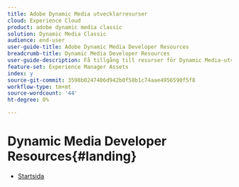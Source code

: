 ```yaml
---
title: Adobe Dynamic Media utvecklarresurser
cloud: Experience Cloud
product: adobe dynamic media classic
solution: Dynamic Media Classic
audience: end-user
user-guide-title: Adobe Dynamic Media Developer Resources
breadcrumb-title: Dynamic Media Developer Resources
user-guide-description: Få tillgång till resurser för Dynamic Media-utvecklare, t.ex. referenshandboken för visningsprogram, API:t för Image Production System, API:t för Image Serving and Rendering samt arkiverade veringsinformation för Scene7.
feature-set: Experience Manager Assets
index: y
source-git-commit: 3598b0247406d942b0f58b1c74aae4956590f5f8
workflow-type: tm+mt
source-wordcount: '44'
ht-degree: 0%

---
```



# Dynamic Media Developer Resources{#landing}

+ [Startsida](home.md)

<!--This TOC may not be necessary. Not sure, so leaving it in.
+ [Viewers Reference Guide](/help/aem-viewers-ref/homeviewers.md)
+ [IS/IR API](/help/aem-is-ir-api/homeisir.md)
+ [IPS API](/help/aem-ips-api/c-overview.md)
+ [Image Authoring](/help/aem-ia/aem-ia-home.md)
+ [Dynamic Media Classic Release Notes](/help/s7-release-notes/homern.md)
-->
